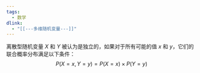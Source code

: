 ```yaml
---
tags:
  - 数学
dlink:
  - "[[---多维随机变量---]]"
---
```

离散型随机变量 $X$ 和 $Y$ 被认为是独立的，如果对于所有可能的值 $x$ 和 $y$，它们的联合概率分布满足以下条件：
$$ P(X = x, Y = y) = P(X = x) \times P(Y = y) $$